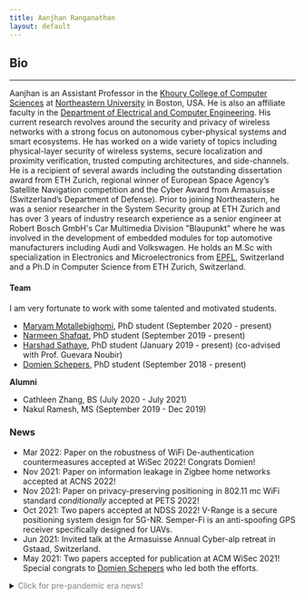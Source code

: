 ```yaml
---
title: Aanjhan Ranganathan
layout: default
---
```


## Bio

---
Aanjhan is an Assistant Professor in the [Khoury College of Computer Sciences] at [Northeastern University] in Boston, USA. He is also an affiliate faculty in the [Department of Electrical and Computer Engineering]. His current research revolves around the security and privacy of wireless networks with a strong focus on autonomous cyber-physical systems and smart ecosystems. He has worked on a wide variety of topics including physical-layer security of wireless systems, secure localization and proximity verification, trusted computing architectures, and side-channels. He is a recipient of several awards including the outstanding dissertation award from ETH Zurich, regional winner of European Space Agency’s Satellite Navigation competition and the Cyber Award from Armasuisse (Switzerland’s Department of Defense). Prior to joining Northeastern, he was a senior researcher in the System Security group at ETH Zurich and has over 3 years of industry research experience as a senior engineer at Robert Bosch GmbH's Car Multimedia Division "Blaupunkt" where he was involved in the development of embedded modules for top automotive manufacturers including Audi and Volkswagen. He holds an M.Sc with specialization in Electronics and Microelectronics from [EPFL], Switzerland and a Ph.D in Computer Science from ETH Zurich, Switzerland.

#### Team
I am very fortunate to work with some talented and motivated students.

- [Maryam Motallebighomi], PhD student (September 2020 - present)
- [Narmeen Shafqat], PhD student (September 2019 - present)
- [Harshad Sathaye], PhD student (January 2019 - present) (co-advised with Prof. Guevara Noubir)
- [Domien Schepers], PhD student (September 2018 - present)


**Alumni**
- Cathleen Zhang, BS (July 2020 - July 2021)
- Nakul Ramesh, MS (September 2019 - Dec 2019)

### News
* Mar 2022: Paper on the robustness of WiFi De-authentication countermeasures accepted at WiSec 2022! Congrats Domien!
* Nov 2021: Paper on information leakage in Zigbee home networks accepted at ACNS 2022!
* Nov 2021: Paper on privacy-preserving positioning in 802.11 mc WiFi standard _conditionally_ accepted at PETS 2022!
* Oct 2021: Two papers accepted at NDSS 2022! V-Range is a secure positioning system design for 5G-NR. Semper-Fi is an anti-spoofing GPS receiver specifically designed for UAVs.
* Jun 2021: Invited talk at the Armasuisse Annual Cyber-alp retreat in Gstaad, Switzerland.
* May 2021: Two papers accepted for publication at ACM WiSec 2021! Special congrats to [Domien Schepers] who led both the efforts.

<details>

  <summary><span style="color:gray;">Click for pre-pandemic era news!</span></summary>

<div style="color:gray;">
<ul>
<li>Jul 2019: <a href="https://www.khoury.northeastern.edu/people/harshad-sathaye/">Harshad Sathaye</a> will present our work on aircraft landing system security at the <a href="https://aviationvillage.org">Aviation Village, DEFCON</a>.</li>
<li>May 2019: We got the best poster/demo award at <a href="https://wisec19.fiu.edu">WiSec 2019</a> for our ILS spoofing demo. </li>
<li>May 2019: Lots of media coverage on our ILS attack [<a href="https://arstechnica.com/information-technology/2019/05/the-radio-navigation-planes-use-to-land-safely-is-insecure-and-can-be-hacked/">Ars Technica</a>, <a href="https://www.theregister.co.uk/2019/05/16/airplane_landing_security/">The Register</a>, <a href="https://it.slashdot.org/story/19/05/16/1632231/hackers-can-fake-radio-signals-to-hijack-aircraft-landing-systems-warn-researchers">Slashdot</a>]</li>
<li>Apr 2019: Paper on new side-channel attacks on WPA-TKIP accepted at AsiaCCS 2019.</li>
<li>Mar 2019: Paper on wireless attacks on aircraft instrument landing systems accepted at Usenix Security 2019.</li>
<li>Mar 2019: Invited to serve on the program committee of Usenix Security 2020.</li>
<li>Feb 2019: Awarded the <a href="https://www.nsf.gov/awardsearch/showAward?AWD_ID=1850264">NSF CRII grant</a> to build next-gen secure localization technologies. </li>
<li>Jan 2019: Paper on the security of GPS/INS based road navigation systems accepted at IEEE S&amp;P 2019.</li>
<li>Jan 2019: <a href="https://www.khoury.northeastern.edu/people/harshad-sathaye/">Harshad Sathaye</a> joins the group as a PhD student. Welcome, Harshad!</li>
<li>Dec 2018: Invited to serve on the program committee of IEEE S&amp;P 2020</li>
<li>Dec 2018: Invited to serve on the program committee of ACM Wisec 2019</li>
<li>Nov 2018: Invited to serve on the program committee of Safethings 2019</li>
<li>Sep 2018: <a href="https://www.khoury.northeastern.edu/people/domien-schepers/">Domien Schepers</a> joins the group as a PhD student. Welcome, Domien!</li>
<li>Jun 2018: Invited to serve on the program committee of NDSS 2019</li>
<li>May 2018: Invited talk at armasuisse (Swiss Department of Defense, Research and Technology wing) in Thun, Switzerland</li>
<li>Apr 2018: Paper on information leakage in low-power wide area networks (conditionally) accepted at ACM WiSec 2018!</li>
<li>Feb 2018: Invited to serve as co-chair of the Poster/Demo session at ACM WiSec 2018</li>
<li>Feb 2018: Invited to serve on the technical program committee of ACM WiSec 2018</li>
<li>Jan 2018: Started as tenure-track assistant professor at Northeastern University, Boston, USA</li>
</ul>
</div>
  
</details>


[System Security group at ETH Zurich]:http://www.syssec.ethz.ch
[EPFL]:http://epfl.ch
[Prof. Dr. Srdjan Capkun]:http://www.syssec.ethz.ch/people/capkun.html
[Khoury College of Computer Sciences]:http://khoury.northeastern.edu
[Northeastern University]:http://www.northeastern.edu
[Domien Schepers]:https://www.khoury.northeastern.edu/people/domien-schepers/
[Harshad Sathaye]:https://www.khoury.northeastern.edu/people/harshad-sathaye/
[Narmeen Shafqat]:https://www.khoury.northeastern.edu/people/narmeen-shafqat/
[Maryam Motallebighomi]:https://www.khoury.northeastern.edu/people/maryam-motallebighomi/
[NSF CRII grant]:https://www.nsf.gov/awardsearch/showAward?AWD_ID=1850264
[Department of Electrical and Computer Engineering]:https://ece.northeastern.edu